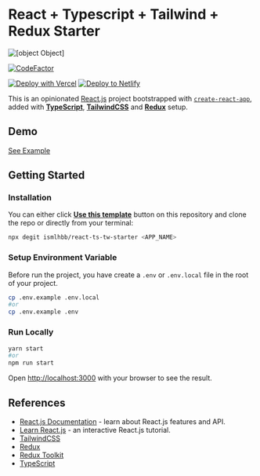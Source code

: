 # React + Typescript + Tailwind + Redux Starter

![[object Object]](https://socialify.git.ci/ismlhbb/react-ts-tw-starter/image?language=1&name=1&owner=1&pattern=Charlie%20Brown&theme=Dark)

[![CodeFactor](https://www.codefactor.io/repository/github/ismlhbb/react-ts-tw-starter/badge)](https://www.codefactor.io/repository/github/ismlhbb/react-ts-tw-starter)

[![Deploy with Vercel](https://vercel.com/button)](https://vercel.com/import/git?s=https://github.com/ismlhbb/react-ts-tw-starter) [![Deploy to Netlify](https://www.netlify.com/img/deploy/button.svg)](https://app.netlify.com/start/deploy?repository=https://github.com/ismlhbb/react-ts-tw-starter)

This is an opinionated [React.js](https://reactjs.org/) project bootstrapped with [`create-react-app`](https://github.com/facebook/create-react-app), added with [**TypeScript**](https://www.typescriptlang.org), [**TailwindCSS**](https://tailwindcss.com) and [**Redux**](https://redux-toolkit.js.org/) setup.

## Demo

[See Example](https://react-ts-tw-starter.vercel.app/)

## Getting Started

### Installation

You can either click [**Use this template**](https://github.com/ismlhbb/react-ts-tw-starter/generate) button on this repository and clone the repo or directly from your terminal:

```bash
npx degit ismlhbb/react-ts-tw-starter <APP_NAME>
```

### Setup Environment Variable

Before run the project, you have create a `.env` or `.env.local` file in the root of your project.

```bash
cp .env.example .env.local
#or
cp .env.example .env
```

### Run Locally

```bash
yarn start
#or
npm run start
```

Open [http://localhost:3000](http://localhost:3000) with your browser to see the result.

## References

- [React.js Documentation](https://reactjs.org/docs/getting-started.html) - learn about React.js features and API.
- [Learn React.js](https://reactjs.org/tutorial/tutorial.html) - an interactive React.js tutorial.
- [TailwindCSS](https://tailwindcss.com)
- [Redux](https://redux.js.org/)
- [Redux Toolkit](https://redux-toolkit.js.org/)
- [TypeScript](https://www.typescriptlang.org)
